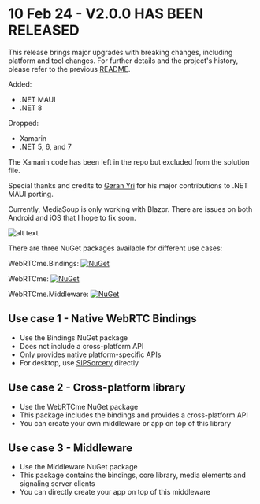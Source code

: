 # 10 Feb 24 - V2.0.0 HAS BEEN RELEASED
This release brings major upgrades with breaking changes, including platform and tool changes. For further details and the project's history, please refer to the previous [README](https://github.com/melihercan/WebRTCme/blob/master/README_V1.md). 

Added: 
- .NET MAUI 
- .NET 8 

Dropped: 
- Xamarin 
- .NET 5, 6, and 7 

The Xamarin code has been left in the repo but excluded from the solution file. 

Special thanks and credits to [Gøran Yri](https://github.com/EagleDelux) for his major contributions to .NET MAUI porting. 

Currently, MediaSoup is only working with Blazor. There are issues on both Android and iOS that I hope to fix soon.


![alt text](https://github.com/melihercan/WebRTCme/blob/master/non-code/docs/LibrariesAndPackages.png)

There are three NuGet packages available for different use cases: 

WebRTCme.Bindings: [![NuGet](https://img.shields.io/nuget/v/WebRTCme.Bindings.svg)](https://www.nuget.org/packages/WebRTCme.Bindings)

WebRTCme: [![NuGet](https://img.shields.io/nuget/v/WebRTCme.svg)](https://www.nuget.org/packages/WebRTCme)

WebRTCme.Middleware: [![NuGet](https://img.shields.io/nuget/v/WebRTCme.Middleware.svg)](https://www.nuget.org/packages/WebRTCme.Middleware)

## Use case 1 - Native WebRTC Bindings
- Use the Bindings NuGet package
- Does not include a cross-platform API
- Only provides native platform-specific APIs
- For desktop, use [SIPSorcery](https://sipsorcery-org.github.io/sipsorcery/) directly

## Use case 2 - Cross-platform library 
- Use the WebRTCme NuGet package
- This package includes the bindings and provides a cross-platform API
- You can create your own middleware or app on top of this library 

## Use case 3 - Middleware
- Use the Middleware NuGet package
- This package contains the bindings, core library, media elements and signaling server clients
- You can directly create your app on top of this middleware


